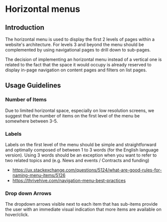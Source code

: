 # Horizontal menus

## Introduction

The horizontal menu is used to display the first 2 levels of pages within a website's architecture.
For levels 3 and beyond the menu should be complemented by using navigational pages to drill
down to sub-pages.

The decision of implementing an horizontal menu instead of a vertical one is related to the fact that
the space it would occupy is already reserved to display in-page navigation on content pages and
filters on list pages.

## Usage Guidelines

### Number of Items

Due to limited horizontal space, especially on low resolution screens, we suggest that the number
of items on the first level of the menu be somewhere between 3-5.

### Labels

Labels on the first level of the menu should be simple and straightforward and optimally composed
of between 1 to 3 words (for the English language version).
Using 3 words should be an exception when you want to refer to two related topics and (e.g. News
and events / Contracts and funding)
* https://ux.stackexchange.com/questions/5124/what-are-good-rules-for-naming-menu-items/5126
* https://thrivehive.com/navigation-menu-best-practices

### Drop down Arrows

The dropdown arrows visible next to each item that has sub-items provide the user with an
immediate visual indication that more items are available on hover/click.
